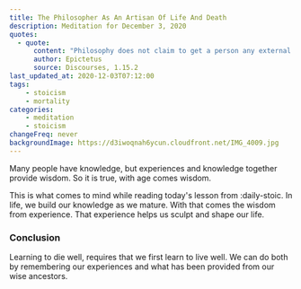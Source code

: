 ```yaml
---
title: The Philosopher As An Artisan Of Life And Death
description: Meditation for December 3, 2020
quotes: 
  - quote:
      content: "Philosophy does not claim to get a person any external possession. To do so would be beyond its field. As wood is to the carpenter, bronze to the sculptor, so our own lives are the proper material in the art of living."
      author: Epictetus
      source: Discourses, 1.15.2
last_updated_at: 2020-12-03T07:12:00
tags:
    - stoicism
    - mortality
categories:
    - meditation
    - stoicism
changeFreq: never
backgroundImage: https://d3iwoqnah6ycun.cloudfront.net/IMG_4009.jpg
---
```


Many people have knowledge, but experiences and knowledge together provide wisdom. So it is true, with age comes wisdom.

This is what comes to mind while reading today's lesson from :daily-stoic. In life, we build our knowledge as we 
mature. With that comes the wisdom from experience. That experience helps us sculpt and shape our life.

### Conclusion

Learning to die well, requires that we first learn to live well. We can do both by remembering our experiences and what 
has been provided from our wise ancestors.

